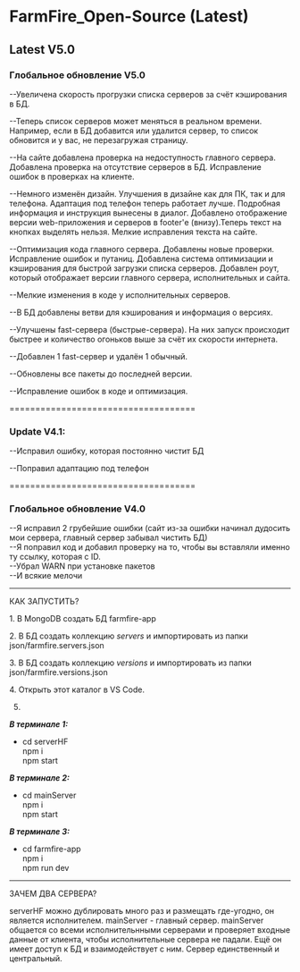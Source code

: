 # FarmFire_Open-Source (Latest)
<h2>Latest V5.0</h2>

<h3>Глобальное обновление V5.0</h3>
<p>--Увеличена скорость прогрузки списка серверов за счёт кэширования в БД.</p>
<p>--Теперь список серверов может меняться в реальном времени. Например, если в БД добавится или удалится сервер, то список обновится и у вас, не перезагружая страницу.</p>
<p>--На сайте добавлена проверка на недоступность главного сервера. Добавлена проверка на отсутствие серверов в БД. Исправление ошибок в проверках на клиенте.</p>
<p>--Немного изменён дизайн. Улучшения в дизайне как для ПК, так и для телефона. Адаптация под телефон теперь работает лучше. Подробная информация и инструкция вынесены в диалог. Добавлено отображение версии web-приложения и серверов в footer'е (внизу).Теперь текст на кнопках выделять нельзя. Мелкие исправления текста на сайте.</p>
<p>--Оптимизация кода главного сервера. Добавлены новые проверки. Исправление ошибок и путаниц. Добавлена система оптимизации и кэширования для быстрой загрузки списка серверов. Добавлен роут, который отображает версии главного сервера, исполнительных и сайта.</p>
<p>--Мелкие изменения в коде у исполнительных серверов.</p>
<p>--В БД добавлены ветви для кэширования и информация о версиях.</p>
<p>--Улучшены fast-сервера (быстрые-сервера). На них запуск происходит быстрее и количество огоньков выше за счёт их скорости интернета.</p>
<p>--Добавлен 1 fast-сервер и удалён 1 обычный.</p>
<p>--Обновлены все пакеты до последней версии.</p>
<p>--Исправление ошибок в коде и оптимизация.</p>
====================================

<h3>Update V4.1:</h3>
<p>--Исправил ошибку, которая постоянно чистит БД</p>
<p>--Поправил адаптацию под телефон</p>
====================================

<h3>Глобальное обновление V4.0</h3>
<div>--Я исправил 2 грубейшие ошибки (сайт из-за ошибки начинал дудосить мои сервера, главный сервер забывал чистить БД)</div>
<div>--Я поправил код и добавил проверку на то, чтобы вы вставляли именно ту ссылку, которая с ID.</div>
<div>--Убрал WARN при установке пакетов</div>
<div>--И всякие мелочи</div>

<hr>

КАК ЗАПУСТИТЬ?
<p>1. В MongoDB создать БД farmfire-app</p>

<p>2. В БД создать коллекцию <i>servers</i> и импортировать из папки json/farmfire.servers.json</p>

<p>3. В БД создать коллекцию <i>versions</i> и импортировать из папки json/farmfire.versions.json</p>

<p>4. Открыть этот каталог в VS Code.</p>

5.
<b><i>В терминале 1: </i></b>
<ul>
        <li>
        cd serverHF<br>
        npm i<br>
        npm start
        </li>
</ul>
   <b><i>В терминале 2: </i></b>
   <ul>
        <li>
        cd mainServer<br>
        npm i<br>
        npm start
        </li>
        </ul>

   <b><i>В терминале 3: </i></b>
   <ul>
   <li>
        cd farmfire-app<br>
        npm i<br>
        npm run dev
   </li>
   </ul>

<hr>

<p>ЗАЧЕМ ДВА СЕРВЕРА?</p>
serverHF можно дублировать много раз и размещать где-угодно, он является исполнителем.
mainServer - главный сервер. mainServer общается со всеми исполнительнными серверами и проверяет входные данные от клиента, чтобы исполнительные сервера не падали. Ещё он имеет доступ к БД и взаимодействует с ним. Сервер единственный и центральный.
